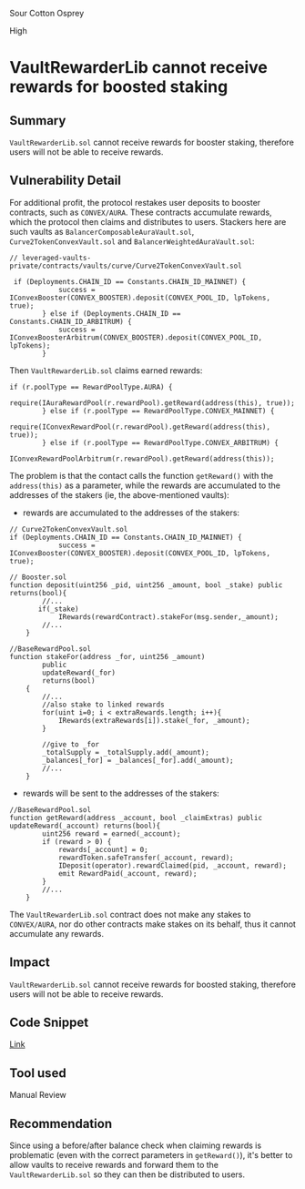 Sour Cotton Osprey

High

# VaultRewarderLib cannot receive rewards for boosted staking

## Summary
`VaultRewarderLib.sol` cannot receive rewards for booster staking, therefore users will not be able to receive rewards.
## Vulnerability Detail
For additional profit, the protocol restakes user deposits to booster contracts, such as `CONVEX/AURA`. These contracts accumulate rewards, which the protocol then claims and distributes to users. 
Stackers here are such vaults as `BalancerComposableAuraVault.sol`, `Curve2TokenConvexVault.sol` and `BalancerWeightedAuraVault.sol`:
```solidity
// leveraged-vaults-private/contracts/vaults/curve/Curve2TokenConvexVault.sol

 if (Deployments.CHAIN_ID == Constants.CHAIN_ID_MAINNET) {
            success = IConvexBooster(CONVEX_BOOSTER).deposit(CONVEX_POOL_ID, lpTokens, true);
        } else if (Deployments.CHAIN_ID == Constants.CHAIN_ID_ARBITRUM) {
            success = IConvexBoosterArbitrum(CONVEX_BOOSTER).deposit(CONVEX_POOL_ID, lpTokens);
        }
```
Then `VaultRewarderLib.sol` claims earned rewards:
```solidity
if (r.poolType == RewardPoolType.AURA) {
            require(IAuraRewardPool(r.rewardPool).getReward(address(this), true));
        } else if (r.poolType == RewardPoolType.CONVEX_MAINNET) {
            require(IConvexRewardPool(r.rewardPool).getReward(address(this), true));
        } else if (r.poolType == RewardPoolType.CONVEX_ARBITRUM) {
            IConvexRewardPoolArbitrum(r.rewardPool).getReward(address(this));
```
The problem is that the contact calls the function `getReward()` with the `address(this)` as a parameter, while the rewards are accumulated to the addresses of the stakers (ie, the above-mentioned vaults):
- rewards are accumulated to the addresses of the stakers:
```solidity
// Curve2TokenConvexVault.sol
if (Deployments.CHAIN_ID == Constants.CHAIN_ID_MAINNET) {
            success = IConvexBooster(CONVEX_BOOSTER).deposit(CONVEX_POOL_ID, lpTokens, true);

// Booster.sol
function deposit(uint256 _pid, uint256 _amount, bool _stake) public returns(bool){
        //...
       if(_stake)
            IRewards(rewardContract).stakeFor(msg.sender,_amount);
        //...
    }

//BaseRewardPool.sol
function stakeFor(address _for, uint256 _amount)
        public
        updateReward(_for)
        returns(bool)
    {
        //...
        //also stake to linked rewards
        for(uint i=0; i < extraRewards.length; i++){
            IRewards(extraRewards[i]).stake(_for, _amount);
        }

        //give to _for
        _totalSupply = _totalSupply.add(_amount);
        _balances[_for] = _balances[_for].add(_amount);
        //...
    }
```
- rewards will be sent to the addresses of the stakers:
```solidity
//BaseRewardPool.sol
function getReward(address _account, bool _claimExtras) public updateReward(_account) returns(bool){
        uint256 reward = earned(_account);
        if (reward > 0) {
            rewards[_account] = 0;
            rewardToken.safeTransfer(_account, reward);
            IDeposit(operator).rewardClaimed(pid, _account, reward);
            emit RewardPaid(_account, reward);
        }
        //...
    }
```
The `VaultRewarderLib.sol` contract does not make any stakes to `CONVEX/AURA`, nor do other contracts make stakes on its behalf, thus it cannot accumulate any rewards.
## Impact
`VaultRewarderLib.sol` cannot receive rewards for boosted staking, therefore users will not be able to receive rewards.
## Code Snippet
[Link](https://github.com/sherlock-audit/2024-06-leveraged-vaults/blob/main/leveraged-vaults-private/contracts/vaults/common/VaultRewarderLib.sol#L148-L191)
## Tool used

Manual Review

## Recommendation
Since using a before/after balance check when claiming rewards is problematic (even with the correct parameters in `getReward()`), it's better to allow vaults to receive rewards and forward them to the `VaultRewarderLib.sol` so they can then be distributed to users.